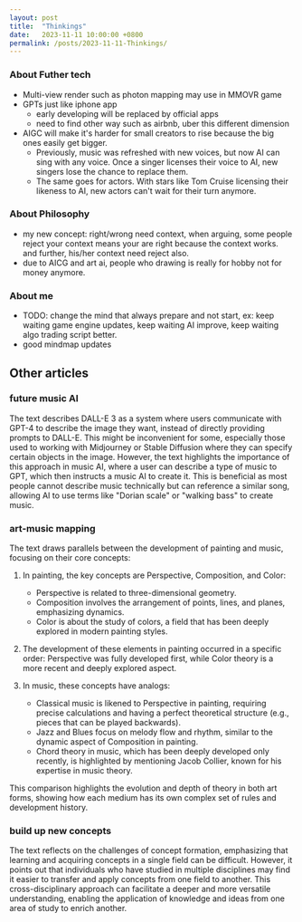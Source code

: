```yaml
---
layout: post
title:  "Thinkings"
date:   2023-11-11 10:00:00 +0800
permalink: /posts/2023-11-11-Thinkings/
---
```



### About Futher tech
* Multi-view render such as photon mapping may use in MMOVR game
* GPTs just like iphone app
  * early developing will be replaced by official apps
  * need to find other way such as airbnb, uber this different dimension
* AIGC will make it's harder for small creators to rise because the big ones easily get bigger. 
  * Previously, music was refreshed with new voices, but now AI can sing with any voice. Once a singer licenses their voice to AI, new singers lose the chance to replace them.
  * The same goes for actors. With stars like Tom Cruise licensing their likeness to AI, new actors can't wait for their turn anymore.

### About Philosophy
* my new concept: right/wrong need context, when arguing, some people reject your context means your are right because the context works. and further, his/her context need reject also.
* due to AICG and art ai, people who drawing is really for hobby not for money anymore.

### About me
* TODO: change the mind that always prepare and not start, ex: keep waiting game engine updates, keep waiting AI improve, keep waiting algo trading script better.
* good mindmap updates

## Other articles

### future music AI
The text describes DALL-E 3 as a system where users communicate with GPT-4 to describe the image they want, instead of directly providing prompts to DALL-E. This might be inconvenient for some, especially those used to working with Midjourney or Stable Diffusion where they can specify certain objects in the image. However, the text highlights the importance of this approach in music AI, where a user can describe a type of music to GPT, which then instructs a music AI to create it. This is beneficial as most people cannot describe music technically but can reference a similar song, allowing AI to use terms like "Dorian scale" or "walking bass" to create music.

### art-music mapping

The text draws parallels between the development of painting and music, focusing on their core concepts:

1.  In painting, the key concepts are Perspective, Composition, and Color:
    
    *   Perspective is related to three-dimensional geometry.
    *   Composition involves the arrangement of points, lines, and planes, emphasizing dynamics.
    *   Color is about the study of colors, a field that has been deeply explored in modern painting styles.
2.  The development of these elements in painting occurred in a specific order: Perspective was fully developed first, while Color theory is a more recent and deeply explored aspect.
    
3.  In music, these concepts have analogs:
    
    *   Classical music is likened to Perspective in painting, requiring precise calculations and having a perfect theoretical structure (e.g., pieces that can be played backwards).
    *   Jazz and Blues focus on melody flow and rhythm, similar to the dynamic aspect of Composition in painting.
    *   Chord theory in music, which has been deeply developed only recently, is highlighted by mentioning Jacob Collier, known for his expertise in music theory.

This comparison highlights the evolution and depth of theory in both art forms, showing how each medium has its own complex set of rules and development history.

### build up new concepts
The text reflects on the challenges of concept formation, emphasizing that learning and acquiring concepts in a single field can be difficult. However, it points out that individuals who have studied in multiple disciplines may find it easier to transfer and apply concepts from one field to another. This cross-disciplinary approach can facilitate a deeper and more versatile understanding, enabling the application of knowledge and ideas from one area of study to enrich another.